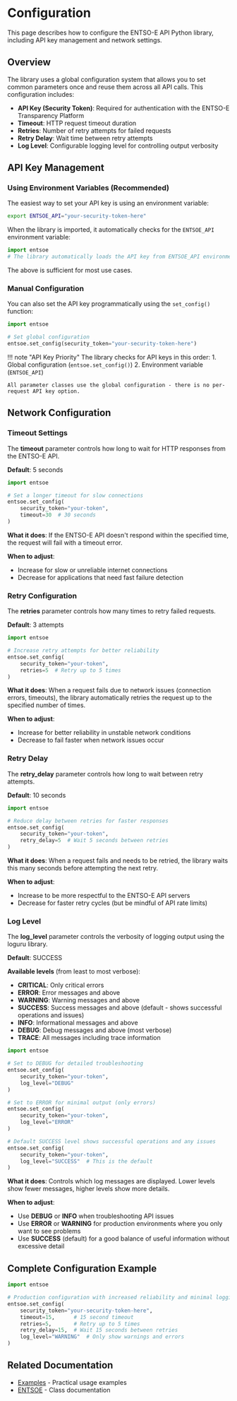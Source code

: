 # Configuration

This page describes how to configure the ENTSO-E API Python library, including API key management and network settings.

## Overview

The library uses a global configuration system that allows you to set common parameters once and reuse them across all API calls. This configuration includes:

- **API Key (Security Token)**: Required for authentication with the ENTSO-E Transparency Platform
- **Timeout**: HTTP request timeout duration
- **Retries**: Number of retry attempts for failed requests
- **Retry Delay**: Wait time between retry attempts
- **Log Level**: Configurable logging level for controlling output verbosity

## API Key Management

### Using Environment Variables (Recommended)

The easiest way to set your API key is using an environment variable:

```bash
export ENTSOE_API="your-security-token-here"
```

When the library is imported, it automatically checks for the `ENTSOE_API` environment variable:

```python
import entsoe
# The library automatically loads the API key from ENTSOE_API environment variable
```

The above is sufficient for most use cases.

### Manual Configuration

You can also set the API key programmatically using the `set_config()` function:

```python
import entsoe

# Set global configuration
entsoe.set_config(security_token="your-security-token-here")
```

!!! note "API Key Priority"
    The library checks for API keys in this order:
    1. Global configuration (`entsoe.set_config()`)
    2. Environment variable (`ENTSOE_API`)
    
    All parameter classes use the global configuration - there is no per-request API key option.

## Network Configuration

### Timeout Settings

The **timeout** parameter controls how long to wait for HTTP responses from the ENTSO-E API.

**Default**: 5 seconds

```python
import entsoe

# Set a longer timeout for slow connections
entsoe.set_config(
    security_token="your-token",
    timeout=30  # 30 seconds
)
```

**What it does**: If the ENTSO-E API doesn't respond within the specified time, the request will fail with a timeout error.

**When to adjust**: 
- Increase for slow or unreliable internet connections
- Decrease for applications that need fast failure detection

### Retry Configuration

The **retries** parameter controls how many times to retry failed requests.

**Default**: 3 attempts

```python
import entsoe

# Increase retry attempts for better reliability
entsoe.set_config(
    security_token="your-token",
    retries=5  # Retry up to 5 times
)
```

**What it does**: When a request fails due to network issues (connection errors, timeouts), the library automatically retries the request up to the specified number of times.

**When to adjust**:
- Increase for better reliability in unstable network conditions
- Decrease to fail faster when network issues occur

### Retry Delay

The **retry_delay** parameter controls how long to wait between retry attempts.

**Default**: 10 seconds

```python
import entsoe

# Reduce delay between retries for faster responses
entsoe.set_config(
    security_token="your-token",
    retry_delay=5  # Wait 5 seconds between retries
)
```

**What it does**: When a request fails and needs to be retried, the library waits this many seconds before attempting the next retry.

**When to adjust**:
- Increase to be more respectful to the ENTSO-E API servers
- Decrease for faster retry cycles (but be mindful of API rate limits)

### Log Level

The **log_level** parameter controls the verbosity of logging output using the loguru library.

**Default**: SUCCESS

**Available levels** (from least to most verbose):
- **CRITICAL**: Only critical errors
- **ERROR**: Error messages and above
- **WARNING**: Warning messages and above  
- **SUCCESS**: Success messages and above (default - shows successful operations and issues)
- **INFO**: Informational messages and above
- **DEBUG**: Debug messages and above (most verbose)
- **TRACE**: All messages including trace information

```python
import entsoe

# Set to DEBUG for detailed troubleshooting
entsoe.set_config(
    security_token="your-token",
    log_level="DEBUG"
)

# Set to ERROR for minimal output (only errors)
entsoe.set_config(
    security_token="your-token", 
    log_level="ERROR"
)

# Default SUCCESS level shows successful operations and any issues
entsoe.set_config(
    security_token="your-token",
    log_level="SUCCESS"  # This is the default
)
```

**What it does**: Controls which log messages are displayed. Lower levels show fewer messages, higher levels show more details.

**When to adjust**:
- Use **DEBUG** or **INFO** when troubleshooting API issues
- Use **ERROR** or **WARNING** for production environments where you only want to see problems
- Use **SUCCESS** (default) for a good balance of useful information without excessive detail

## Complete Configuration Example

```python
import entsoe

# Production configuration with increased reliability and minimal logging
entsoe.set_config(
    security_token="your-security-token-here",
    timeout=15,      # 15 second timeout
    retries=5,       # Retry up to 5 times
    retry_delay=15,  # Wait 15 seconds between retries
    log_level="WARNING"  # Only show warnings and errors
)
```

## Related Documentation

- [Examples](examples.md) - Practical usage examples
- [ENTSOE](./ENTSOE/index.md) - Class documentation